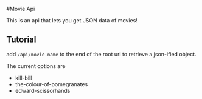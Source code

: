 #Movie Api

This is an api that lets you get JSON data of movies! 

## Tutorial
add `/api/movie-name` to the end of the root url to retrieve a json-ified object. 

The current options are 

- kill-bill
- the-colour-of-pomegranates
- edward-scissorhands 


